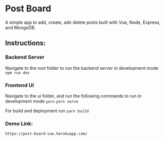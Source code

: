 # Post Board

A simple app to add, create, adn delete posts built with Vue, Node, Express, and MongoDB.

## Instructions:


### Backend Server
Navigate to the root folder to run the backend server in development mode
`npm run dev`

### Frontend UI
Navigate to the ui folder, and run the following commands to run in development mode
`yarn`
`yarn serve`

For build and deployment run `yarn build`

### Demo Link:
`https://post-board-vue.herokuapp.com/`
